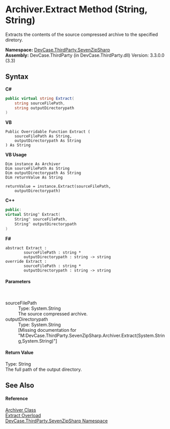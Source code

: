 # Archiver.Extract Method (String, String)
 

Extracts the contents of the source compressed archive to the specified diretory.

**Namespace:**&nbsp;<a href="N_DevCase_ThirdParty_SevenZipSharp">DevCase.ThirdParty.SevenZipSharp</a><br />**Assembly:**&nbsp;DevCase.ThirdParty (in DevCase.ThirdParty.dll) Version: 3.3.0.0 (3.3)

## Syntax

**C#**<br />
``` C#
public virtual string Extract(
	string sourceFilePath,
	string outputDirectorypath
)
```

**VB**<br />
``` VB
Public Overridable Function Extract ( 
	sourceFilePath As String,
	outputDirectorypath As String
) As String
```

**VB Usage**<br />
``` VB Usage
Dim instance As Archiver
Dim sourceFilePath As String
Dim outputDirectorypath As String
Dim returnValue As String

returnValue = instance.Extract(sourceFilePath, 
	outputDirectorypath)
```

**C++**<br />
``` C++
public:
virtual String^ Extract(
	String^ sourceFilePath, 
	String^ outputDirectorypath
)
```

**F#**<br />
``` F#
abstract Extract : 
        sourceFilePath : string * 
        outputDirectorypath : string -> string 
override Extract : 
        sourceFilePath : string * 
        outputDirectorypath : string -> string 
```


#### Parameters
&nbsp;<dl><dt>sourceFilePath</dt><dd>Type: System.String<br />The source compressed archive.</dd><dt>outputDirectorypath</dt><dd>Type: System.String<br />\[Missing <param name="outputDirectorypath"/> documentation for "M:DevCase.ThirdParty.SevenZipSharp.Archiver.Extract(System.String,System.String)"\]</dd></dl>

#### Return Value
Type: String<br />The full path of the output directory.

## See Also


#### Reference
<a href="T_DevCase_ThirdParty_SevenZipSharp_Archiver">Archiver Class</a><br /><a href="Overload_DevCase_ThirdParty_SevenZipSharp_Archiver_Extract">Extract Overload</a><br /><a href="N_DevCase_ThirdParty_SevenZipSharp">DevCase.ThirdParty.SevenZipSharp Namespace</a><br />